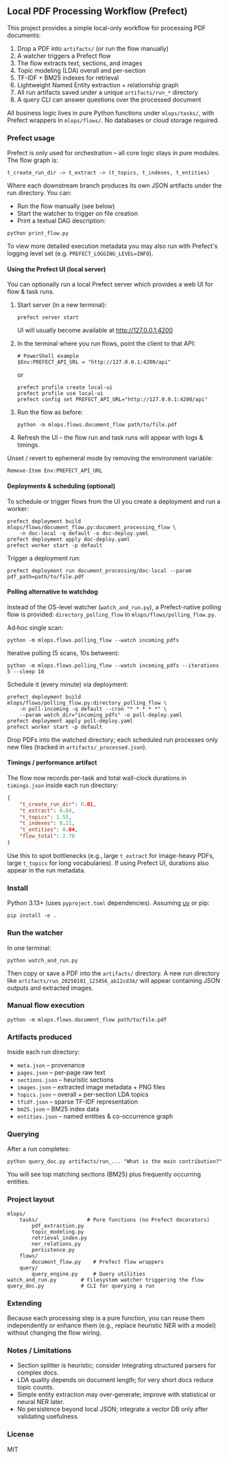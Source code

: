 ## Local PDF Processing Workflow (Prefect)

This project provides a simple local-only workflow for processing PDF documents:

1. Drop a PDF into `artifacts/` (or run the flow manually) 
2. A watcher triggers a Prefect flow
3. The flow extracts text, sections, and images
4. Topic modeling (LDA) overall and per-section
5. TF-IDF + BM25 indexes for retrieval
6. Lightweight Named Entity extraction + relationship graph
7. All run artifacts saved under a unique `artifacts/run_*` directory
8. A query CLI can answer questions over the processed document

All business logic lives in pure Python functions under `mlops/tasks/`, with Prefect wrappers in `mlops/flows/`. No databases or cloud storage required.

### Prefect usage

Prefect is only used for orchestration – all core logic stays in pure modules. The flow graph is:

```
t_create_run_dir -> t_extract -> (t_topics, t_indexes, t_entities)
```

Where each downstream branch produces its own JSON artifacts under the run directory. You can:

* Run the flow manually (see below)
* Start the watcher to trigger on file creation
* Print a textual DAG description:

```
python print_flow.py
```

To view more detailed execution metadata you may also run with Prefect's logging level set (e.g. `PREFECT_LOGGING_LEVEL=INFO`).

#### Using the Prefect UI (local server)

You can optionally run a local Prefect server which provides a web UI for flow & task runs.

1. Start server (in a new terminal):
	 ```
	 prefect server start
	 ```
	 UI will usually become available at http://127.0.0.1:4200

2. In the terminal where you run flows, point the client to that API:
	 ```
	 # PowerShell example
	 $Env:PREFECT_API_URL = "http://127.0.0.1:4200/api"
	 ```

     or 
     
     ```
    prefect profile create local-ui
    prefect profile use local-ui
    prefect config set PREFECT_API_URL="http://127.0.0.1:4200/api"
    ```

3. Run the flow as before:
	 ```
	 python -m mlops.flows.document_flow path/to/file.pdf
	 ```

4. Refresh the UI – the flow run and task runs will appear with logs & timings.

Unset / revert to ephemeral mode by removing the environment variable:
```
Remove-Item Env:PREFECT_API_URL
```

#### Deployments & scheduling (optional)

To schedule or trigger flows from the UI you create a deployment and run a worker:

```
prefect deployment build mlops/flows/document_flow.py:document_processing_flow \
	-n doc-local -q default -o doc-deploy.yaml
prefect deployment apply doc-deploy.yaml
prefect worker start -p default
```

Trigger a deployment run:
```
prefect deployment run document_processing/doc-local --param pdf_path=path/to/file.pdf
```

#### Polling alternative to watchdog

Instead of the OS-level watcher (`watch_and_run.py`), a Prefect-native polling flow is provided: `directory_polling_flow` in `mlops/flows/polling_flow.py`.

Ad‑hoc single scan:
```
python -m mlops.flows.polling_flow --watch incoming_pdfs
```

Iterative polling (5 scans, 10s between):
```
python -m mlops.flows.polling_flow --watch incoming_pdfs --iterations 5 --sleep 10
```

Schedule it (every minute) via deployment:
```
prefect deployment build mlops/flows/polling_flow.py:directory_polling_flow \
	-n poll-incoming -q default --cron "* * * * *" \
	--param watch_dir="incoming_pdfs" -o poll-deploy.yaml
prefect deployment apply poll-deploy.yaml
prefect worker start -p default
```

Drop PDFs into the watched directory; each scheduled run processes only new files (tracked in `artifacts/_processed.json`).

#### Timings / performance artifact

The flow now records per-task and total wall-clock durations in `timings.json` inside each run directory:

```json
{
	"t_create_run_dir": 0.01,
	"t_extract": 0.84,
	"t_topics": 1.55,
	"t_indexes": 0.21,
	"t_entities": 0.04,
	"flow_total": 2.70
}
```

Use this to spot bottlenecks (e.g., large `t_extract` for image-heavy PDFs, large `t_topics` for long vocabularies). If using Prefect UI, durations also appear in the run metadata.

### Install

Python 3.13+ (uses `pyproject.toml` dependencies). Assuming [uv](https://github.com/astral-sh/uv) or pip:

```
pip install -e .
```

### Run the watcher

In one terminal:
```
python watch_and_run.py
```
Then copy or save a PDF into the `artifacts/` directory. A new run directory like `artifacts/run_20250101_123456_ab12cd34/` will appear containing JSON outputs and extracted images.

### Manual flow execution

```
python -m mlops.flows.document_flow path/to/file.pdf
```

### Artifacts produced

Inside each run directory:

* `meta.json` – provenance
* `pages.json` – per-page raw text
* `sections.json` – heuristic sections
* `images.json` – extracted image metadata + PNG files
* `topics.json` – overall + per-section LDA topics
* `tfidf.json` – sparse TF-IDF representation
* `bm25.json` – BM25 index data
* `entities.json` – named entities & co-occurrence graph

### Querying

After a run completes:
```
python query_doc.py artifacts/run_... "What is the main contribution?"
```
You will see top matching sections (BM25) plus frequently occurring entities.

### Project layout

```
mlops/
	tasks/                # Pure functions (no Prefect decorators)
		pdf_extraction.py
		topic_modeling.py
		retrieval_index.py
		ner_relations.py
		persistence.py
	flows/
		document_flow.py    # Prefect flow wrappers
	query/
		query_engine.py     # Query utilities
watch_and_run.py        # Filesystem watcher triggering the flow
query_doc.py            # CLI for querying a run
```

### Extending

Because each processing step is a pure function, you can reuse them independently or enhance them (e.g., replace heuristic NER with a model) without changing the flow wiring.

### Notes / Limitations

* Section splitter is heuristic; consider integrating structured parsers for complex docs.
* LDA quality depends on document length; for very short docs reduce topic counts.
* Simple entity extraction may over-generate; improve with statistical or neural NER later.
* No persistence beyond local JSON; integrate a vector DB only after validating usefulness.

### License

MIT

